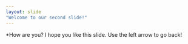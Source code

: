 ```yaml
---
layout: slide
"Welcome to our second slide!"
---
```

*How are you?
I hope you like this slide.
Use the left arrow to go back!
